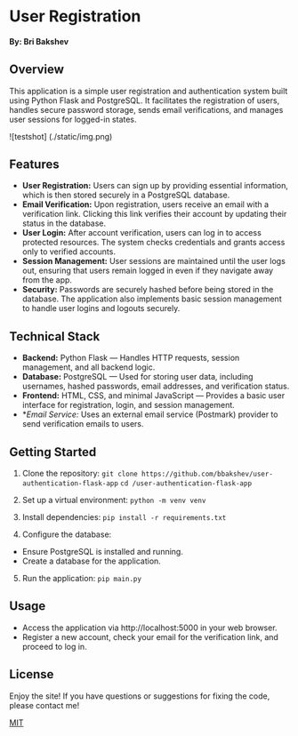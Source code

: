# User Registration

#### By: Bri Bakshev


## Overview
This application is a simple user registration and authentication system built using Python Flask and PostgreSQL. It facilitates the registration of users, handles secure password storage, sends email verifications, and manages user sessions for logged-in states.

![testshot] (./static/img.png)

## Features
- **User Registration:** Users can sign up by providing essential information, which is then stored securely in a PostgreSQL database.
- **Email Verification:** Upon registration, users receive an email with a verification link. Clicking this link verifies their account by updating their status in the database.
- **User Login:** After account verification, users can log in to access protected resources. The system checks credentials and grants access only to verified accounts.
- **Session Management:** User sessions are maintained until the user logs out, ensuring that users remain logged in even if they navigate away from the app.
- **Security:** Passwords are securely hashed before being stored in the database. The application also implements basic session management to handle user logins and logouts securely.

## Technical Stack
- **Backend:** Python Flask — Handles HTTP requests, session management, and all backend logic.
- **Database:** PostgreSQL — Used for storing user data, including usernames, hashed passwords, email addresses, and verification status.
- **Frontend:** HTML, CSS, and minimal JavaScript — Provides a basic user interface for registration, login, and session management.
- **Email Service:* Uses an external email service (Postmark) provider to send verification emails to users.

## Getting Started
1. Clone the repository:
`git clone https://github.com/bbakshev/user-authentication-flask-app`
`cd /user-authentication-flask-app`

2. Set up a virtual environment:
`python -m venv venv`

3. Install dependencies:
`pip install -r requirements.txt`

4. Configure the database:
- Ensure PostgreSQL is installed and running.
- Create a database for the application.

5. Run the application:
`pip main.py`

## Usage
- Access the application via http://localhost:5000 in your web browser.
- Register a new account, check your email for the verification link, and proceed to log in.

## License
Enjoy the site! If you have questions or suggestions for fixing the code, please contact me!

[MIT](https://github.com/git/git-scm.com/blob/main/MIT-LICENSE.txt)